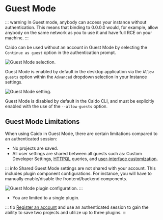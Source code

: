 # Guest Mode

::: warning
In Guest mode, anybody can access your instance without authentication. This means that binding to 0.0.0.0 would, for example, allow anybody on the same network as you to use it and have full RCE on your machine.
:::

Caido can be used without an account in Guest Mode by selecting the `Continue as guest` option in the authentication prompt.

<img alt="Guest Mode selection." src="/_images/guest_mode_selection.png" center/>

Guest Mode is enabled by default in the desktop application via the `Allow guests` option within the `Advanced` dropdown selection in your Instance settings.

<img alt="Guest Mode setting." src="/_images/guest_mode_setting.png" center/>

Guest Mode is disabled by default in the Caido CLI, and must be explicitly enabled with the use of the `--allow-guests` option.

## Guest Mode Limitations

When using Caido in Guest Mode, there are certain limitations compared to an authenticated session:

- No projects are saved.
- All user settings are shared between all guests such as: Custom Developer Settings, [HTTPQL](/reference/httpql.md) queries, and [user-interface customization](/guides/ui.md).

::: info
Shared Guest Mode settings are not shared with your account. This includes plugin component configurations. For instance, you will have to manually enable/disable the frontend/backend components.

<img alt="Guest Mode plugin configuration." src="/_images/plugin_component_config.png" center/>
:::

- You are limited to a single plugin.

::: tip
[Register an account](https://dashboard.caido.io/signup) and use an authenticated session to gain the ability to save two projects and utilize up to three plugins.
:::
